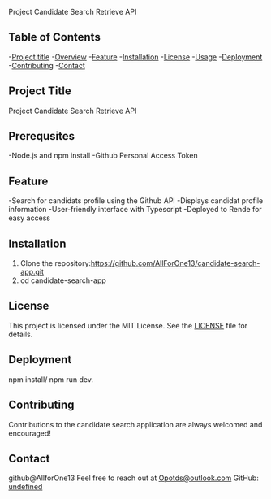 
Project Candidate Search Retrieve API


## Table of Contents

-[Project title](#projecttitle)
-[Overview](#prerequsites)
-[Feature](#feature)
-[Installation](#installation)
-[License](#license)
-[Usage](#usage)
-[Deployment](#deployment)
-[Contributing](#contributing)
-[Contact](#contact)


## Project Title
Project Candidate Search Retrieve API

## Prerequsites
-Node.js and npm install
-Github Personal Access Token

## Feature
-Search for candidats profile using the Github API
-Displays candidat profile information
-User-friendly interface with Typescript
-Deployed to Rende for easy access

## Installation
1) Clone the repository:https://github.com/AllForOne13/candidate-search-app.git
2) cd candidate-search-app 


## License
This project is licensed under the
MIT License. See the [LICENSE](LICENSE) file for details.


## Deployment
npm install/ npm run dev.

## Contributing
Contributions to the candidate search application are always welcomed and encouraged!

## Contact
github@AllforOne13
Feel free to reach out  at Opotds@outlook.com
GitHub: [undefined](http://github.com/AllForOne13undefined)